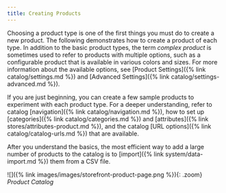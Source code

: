 ```yaml
---
title: Creating Products
---
```


Choosing a product type is one of the first things you must do to create a new product. The following demonstrates how to create a product of each type. In addition to the basic product types, the term _complex product_ is sometimes used to refer to products with multiple options, such as a configurable product that is available in various colors and sizes. For more information about the available options, see [Product Settings]({% link catalog/settings.md %}) and [Advanced Settings]({% link catalog/settings-advanced.md %}).

If you are just beginning, you can create a few sample products to experiment with each product type. For a deeper understanding, refer to catalog [navigation]({% link catalog/navigation.md %}), how to set up [categories]({% link catalog/categories.md %}) and [attributes]({% link stores/attributes-product.md %}), and the catalog [URL options]({% link catalog/catalog-urls.md %}) that are available.

After you understand the basics, the most efficient way to add a large number of products to the catalog is to [import]({% link system/data-import.md %}) them from a CSV file.

![]({% link images/images/storefront-product-page.png %}){: .zoom}
_Product Catalog_
